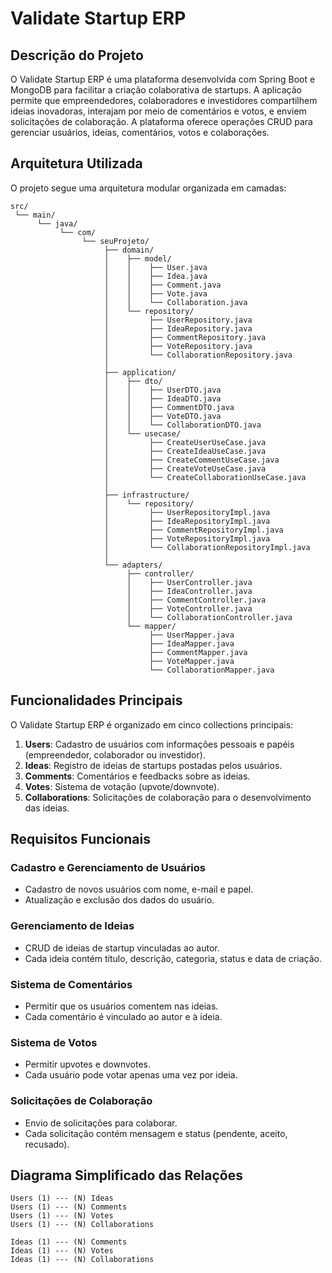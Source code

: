 # Validate Startup ERP

## Descrição do Projeto
O Validate Startup ERP é uma plataforma desenvolvida com Spring Boot e MongoDB para facilitar a criação colaborativa de startups. A aplicação permite que empreendedores, colaboradores e investidores compartilhem ideias inovadoras, interajam por meio de comentários e votos, e enviem solicitações de colaboração. A plataforma oferece operações CRUD para gerenciar usuários, ideias, comentários, votos e colaborações.

## Arquitetura Utilizada
O projeto segue uma arquitetura modular organizada em camadas:

```
src/
 └── main/
      └── java/
           └── com/
                └── seuProjeto/
                     ├── domain/                
                     │    ├── model/            
                     │    │    ├── User.java
                     │    │    ├── Idea.java
                     │    │    ├── Comment.java
                     │    │    ├── Vote.java
                     │    │    └── Collaboration.java
                     │    └── repository/       
                     │         ├── UserRepository.java
                     │         ├── IdeaRepository.java
                     │         ├── CommentRepository.java
                     │         ├── VoteRepository.java
                     │         └── CollaborationRepository.java
                     │
                     ├── application/           
                     │    ├── dto/              
                     │    │    ├── UserDTO.java
                     │    │    ├── IdeaDTO.java
                     │    │    ├── CommentDTO.java
                     │    │    ├── VoteDTO.java
                     │    │    └── CollaborationDTO.java
                     │    └── usecase/          
                     │         ├── CreateUserUseCase.java
                     │         ├── CreateIdeaUseCase.java
                     │         ├── CreateCommentUseCase.java
                     │         ├── CreateVoteUseCase.java
                     │         └── CreateCollaborationUseCase.java
                     │
                     ├── infrastructure/        
                     │    └── repository/       
                     │         ├── UserRepositoryImpl.java
                     │         ├── IdeaRepositoryImpl.java
                     │         ├── CommentRepositoryImpl.java
                     │         ├── VoteRepositoryImpl.java
                     │         └── CollaborationRepositoryImpl.java
                     │
                     └── adapters/              
                          ├── controller/       
                          │    ├── UserController.java
                          │    ├── IdeaController.java
                          │    ├── CommentController.java
                          │    ├── VoteController.java
                          │    └── CollaborationController.java
                          └── mapper/           
                               ├── UserMapper.java
                               ├── IdeaMapper.java
                               ├── CommentMapper.java
                               ├── VoteMapper.java
                               └── CollaborationMapper.java
```

## Funcionalidades Principais
O Validate Startup ERP é organizado em cinco collections principais:

1. **Users**: Cadastro de usuários com informações pessoais e papéis (empreendedor, colaborador ou investidor).
2. **Ideas**: Registro de ideias de startups postadas pelos usuários.
3. **Comments**: Comentários e feedbacks sobre as ideias.
4. **Votes**: Sistema de votação (upvote/downvote).
5. **Collaborations**: Solicitações de colaboração para o desenvolvimento das ideias.

## Requisitos Funcionais
### Cadastro e Gerenciamento de Usuários
- Cadastro de novos usuários com nome, e-mail e papel.
- Atualização e exclusão dos dados do usuário.

### Gerenciamento de Ideias
- CRUD de ideias de startup vinculadas ao autor.
- Cada ideia contém título, descrição, categoria, status e data de criação.

### Sistema de Comentários
- Permitir que os usuários comentem nas ideias.
- Cada comentário é vinculado ao autor e à ideia.

### Sistema de Votos
- Permitir upvotes e downvotes.
- Cada usuário pode votar apenas uma vez por ideia.

### Solicitações de Colaboração
- Envio de solicitações para colaborar.
- Cada solicitação contém mensagem e status (pendente, aceito, recusado).

## Diagrama Simplificado das Relações
```
Users (1) --- (N) Ideas
Users (1) --- (N) Comments
Users (1) --- (N) Votes
Users (1) --- (N) Collaborations

Ideas (1) --- (N) Comments
Ideas (1) --- (N) Votes
Ideas (1) --- (N) Collaborations
```
